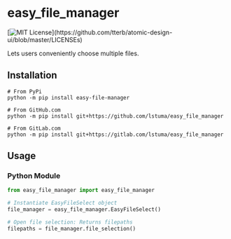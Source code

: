 # easy_file_manager
[![MIT License](https://img.shields.io/apm/l/atomic-design-ui.svg?)](https://github.com/tterb/atomic-design-ui/blob/master/LICENSEs)

Lets users conveniently choose multiple files.
## Installation
```
# From PyPi
python -m pip install easy-file-manager

# From GitHub.com
python -m pip install git+https://github.com/lstuma/easy_file_manager

# From GitLab.com
python -m pip install git+https://gitlab.com/lstuma/easy_file_manager
```
## Usage
### Python Module
```python
from easy_file_manager import easy_file_manager

# Instantiate EasyFileSelect object
file_manager = easy_file_manager.EasyFileSelect()

# Open file selection: Returns filepaths
filepaths = file_manager.file_selection()
```
